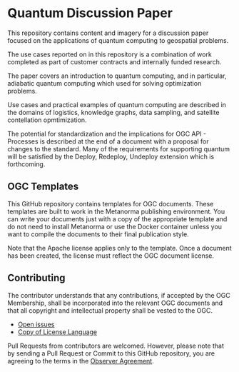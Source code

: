 # Quantum Discussion Paper

This repository contains content and imagery for a discussion paper focused on the applications of quantum computing to geospatial problems.

The use cases reported on in this repository is a combination of work completed as part of customer contracts and internally funded research.

The paper covers an introduction to quantum computing, and in particular, adiabatic quantum computing which used for solving optimization problems.

Use cases and practical examples of quantum computing are described in the domains of logistics, knowledge graphs, data sampling, and satellite contellation opmtimization. 

The potential for standardization and the implications for OGC API - Processes is described at the end of a document with a proposal for changes to the standard. Many of the requirements for supporting quantum will be satisfied by the Deploy, Redeploy, Undeploy extension which is forthcoming.

## OGC Templates

This GitHub repository contains templates for OGC documents. These templates are built to work in the Metanorma publishing environment. You can write your documents just with a copy of the appropriate template and do not need to install Metanorma or use the Docker container unless you want to compile the documents to their final publication style.

Note that the Apache license applies only to the template. Once a  document has been created, the license must reflect the OGC document license.

## Contributing

The contributor understands that any contributions, if accepted by the OGC Membership, shall be incorporated into the relevant OGC documents and that all copyright and intellectual property shall be vested to the OGC.

* [Open issues](https://github.com/opengeospatial/quantum/issues)
* [Copy of License Language](https://raw.githubusercontent.com/opengeospatial/quantum/master/LICENSE)

Pull Requests from contributors are welcomed. However, please note that by sending a Pull Request or Commit to this GitHub repository, you are agreeing to the terms in the [Observer Agreement](https://portal.ogc.org/files/?artifact_id=92169).
